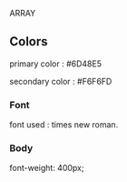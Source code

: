 ARRAY


## Colors


primary color : #6D48E5

secondary color : #F6F6FD


### Font

font used : times new roman.

### Body 

 font-weight: 400px;
